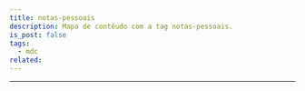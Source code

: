 ```yaml
---
title: notas-pessoais
description: Mapa de contéudo com a tag notas-pessoais.
is_post: false
tags:
  - mdc
related:
---
```

----
